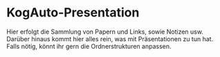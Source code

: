 # KogAuto-Presentation

Hier erfolgt die Sammlung von Papern und Links, sowie Notizen usw. Darüber hinaus kommt hier alles rein, was mit Präsentationen zu tun hat.
Falls nötig, könnt ihr gern die Ordnerstrukturen anpassen.
